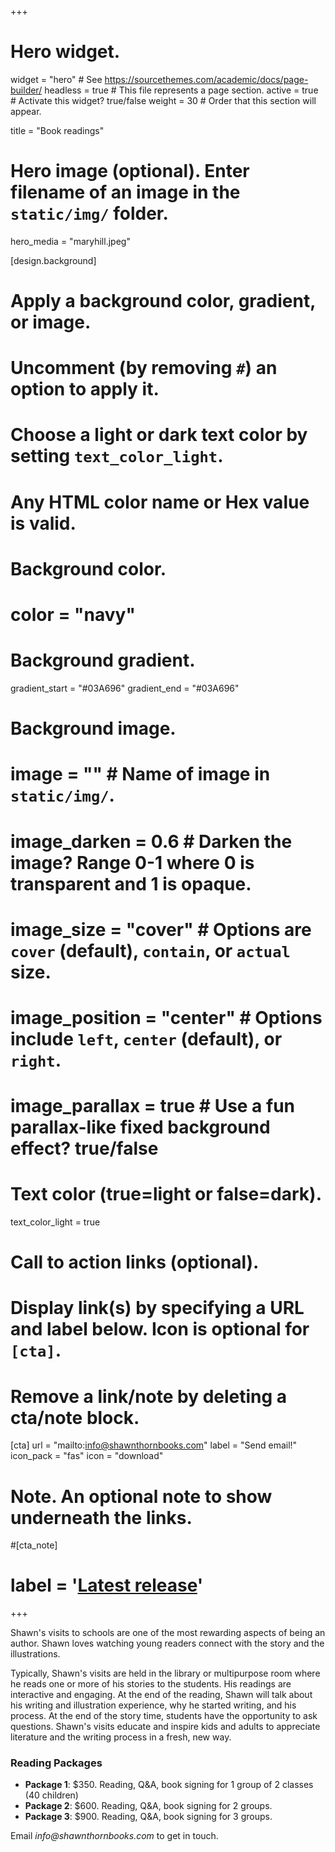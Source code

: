 +++
# Hero widget.
widget = "hero"  # See https://sourcethemes.com/academic/docs/page-builder/
headless = true  # This file represents a page section.
active = true  # Activate this widget? true/false
weight = 30  # Order that this section will appear.

title = "Book readings"

# Hero image (optional). Enter filename of an image in the `static/img/` folder.
hero_media = "maryhill.jpeg"

[design.background]
  # Apply a background color, gradient, or image.
  #   Uncomment (by removing `#`) an option to apply it.
  #   Choose a light or dark text color by setting `text_color_light`.
  #   Any HTML color name or Hex value is valid.

  # Background color.
  # color = "navy"
  
  # Background gradient.
  gradient_start = "#03A696"
  gradient_end = "#03A696"
  
  # Background image.
  # image = ""  # Name of image in `static/img/`.
  # image_darken = 0.6  # Darken the image? Range 0-1 where 0 is transparent and 1 is opaque.
  # image_size = "cover"  #  Options are `cover` (default), `contain`, or `actual` size.
  # image_position = "center"  # Options include `left`, `center` (default), or `right`.
  # image_parallax = true  # Use a fun parallax-like fixed background effect? true/false
  
  # Text color (true=light or false=dark).
  text_color_light = true

# Call to action links (optional).
#   Display link(s) by specifying a URL and label below. Icon is optional for `[cta]`.
#   Remove a link/note by deleting a cta/note block.
[cta]
  url = "mailto:info@shawnthornbooks.com"
  label = "Send email!"
  icon_pack = "fas"
  icon = "download"
  

# Note. An optional note to show underneath the links.
#[cta_note]
#  label = '<a class="js-github-release" href="https://sourcethemes.com/academic/updates" data-repo="gcushen/hugo-academic">Latest release<!-- V --></a>'
+++

Shawn's visits to schools are one of the most rewarding aspects of being an author. Shawn loves watching young readers connect with the story and the illustrations. 

Typically, Shawn's visits are held in the library or multipurpose room where he reads one or more of his stories to the students. His readings are interactive and engaging. At the end of the reading, Shawn will talk about his writing and illustration experience, why he started writing, and his process. At the end of the story time, students have the opportunity to ask questions. Shawn's visits educate and inspire kids and adults to appreciate literature and the writing process in a fresh, new way. 

### Reading Packages

- **Package 1**: $350. Reading, Q&A, book signing for 1 group of 2 classes (40 children)
- **Package 2**: $600. Reading, Q&A, book signing for 2 groups.
- **Package 3**: $900. Reading, Q&A, book signing for 3 groups.

Email _info@shawnthornbooks.com_ to get in touch.